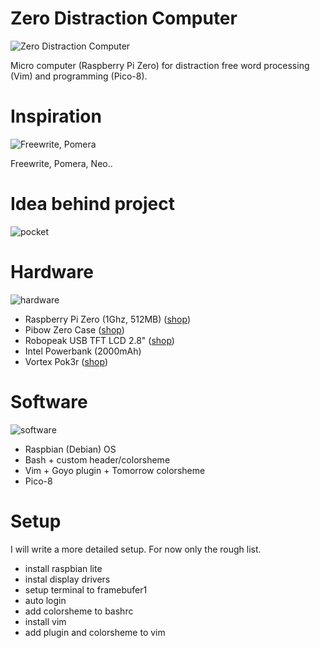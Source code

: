 # Zero Distraction Computer
![Zero Distraction Computer](https://i.imgur.com/ZriISCf.jpg)

Micro computer (Raspberry Pi Zero) for distraction free word processing (Vim) and programming (Pico-8).

# Inspiration
![Freewrite, Pomera](https://i.imgur.com/rsKjq9S.jpg)

Freewrite, Pomera, Neo..

# Idea behind project
![pocket](https://i.imgur.com/lGlLPEE.jpg)

# Hardware
![hardware](http://i.imgur.com/BDGobki.jpg)

- Raspberry Pi Zero (1Ghz, 512MB) ([shop](https://thepihut.com/products/raspberry-pi-zero?variant=14062715972))
- Pibow Zero Case ([shop](https://thepihut.com/collections/raspberry-pi-cases/products/pibow-zero-case-for-raspberry-pi-zero))
- Robopeak USB TFT LCD 2.8" ([shop](https://www.amazon.com/RoboPeak-Display-Module-Raspberry-Pi-ALSRobot/dp/B00MHBDC2S))
- Intel Powerbank (2000mAh)
- Vortex Pok3r ([shop](https://www.amazon.com/Mechanical-Keyboard-Keycaps-Cherry-Mx-Blue/dp/B00W02J4DA/ref=sr_1_3?ie=UTF8&qid=1485376794&sr=8-3&keywords=Vortex+Pok3r))

# Software
![software](https://i.imgur.com/OeiJlRo.jpg)
- Raspbian (Debian) OS
- Bash + custom header/colorsheme
- Vim + Goyo plugin + Tomorrow colorsheme
- Pico-8


# Setup

I will write a more detailed setup. For now only the rough list.

- install raspbian lite
- instal display drivers
- setup terminal to framebufer1
- auto login
- add colorsheme to bashrc
- install vim
- add plugin and colorsheme to vim

